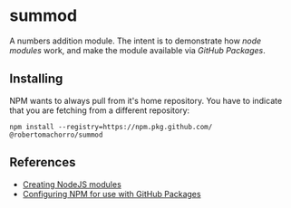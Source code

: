 # summod

A numbers addition module. The intent is to demonstrate how _node modules_ work, and make the module available via _GitHub Packages_.

## Installing

NPM wants to always pull from it's home repository. You have to indicate that you are fetching from a different repository:

```
npm install --registry=https://npm.pkg.github.com/ @robertomachorro/summod
```

## References

* [Creating NodeJS modules](https://docs.npmjs.com/creating-node-js-modules)
* [Configuring NPM for use with GitHub Packages](https://help.github.com/en/packages/using-github-packages-with-your-projects-ecosystem/configuring-npm-for-use-with-github-packages)
